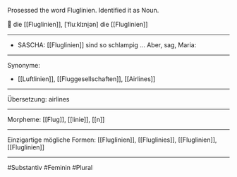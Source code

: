 Prosessed the word Fluglinien. Identified it as Noun.

🔵 die [[Fluglinien]], [ˈfluːklɪni̯ən]
die [[Fluglinien]]

---

- SASCHA: [[Fluglinien]] sind so schlampig … Aber, sag, Maria:

---

Synonyme:

- [[Luftlinien]], [[Fluggesellschaften]], [[Airlines]]

---

Übersetzung: airlines

---

Morpheme:
[[Flug]], [[linie]], [[n]]

---

Einzigartige mögliche Formen: [[Fluglinien]], [[Fluglinies]], [[Fluglinien]], [[Fluglinien]]

---

#Substantiv #Feminin
#Plural
